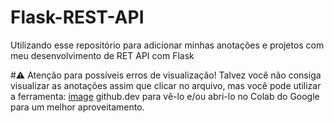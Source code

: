 # Flask-REST-API
Utilizando esse repositório para adicionar minhas anotações e projetos com meu desenvolvimento de RET API com Flask

#⚠️ Atenção para possíveis erros de visualização!
Talvez você não consiga visualizar as anotações assim que clicar no arquivo, mas você pode utilizar a ferramenta: [image](https://user-images.githubusercontent.com/101913207/211151613-664e7a1d-1eab-417e-ae67-790d82616991.png) github.dev para vê-lo e/ou abri-lo no Colab do Google para um melhor aproveitamento. 



